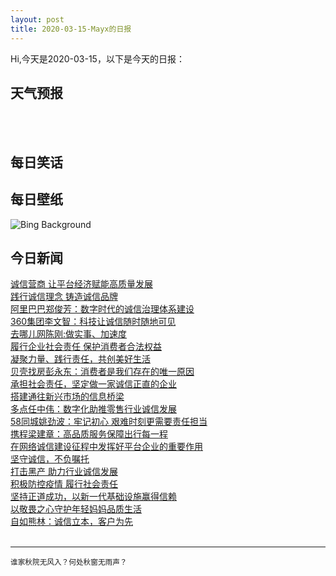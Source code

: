 ```yaml
---
layout: post
title: 2020-03-15-Mayx的日报
---
```


Hi,今天是2020-03-15，以下是今天的日报：<br><small>
</small><!--more-->
## 天气预报
<br><br>
## 每日笑话

## 每日壁纸
![Bing Background](https://cn.bing.com/th?id=OHR.Cirkelbroen_EN-US9451869319_1920x1080.jpg&rf=LaDigue_1920x1080.jpg&pid=hp "The Circle Bridge in Copenhagen, Denmark (© Lingxiao Xie/Getty Images)")
## 今日新闻

[诚信营商 让平台经济赋能高质量发展](http://it.people.com.cn/n1/2020/0315/c1009-31632101.html)   
[践行诚信理念 铸造诚信品牌](http://it.people.com.cn/n1/2020/0313/c432039-31631092.html)   
[阿里巴巴郑俊芳：数字时代的诚信治理体系建设](http://it.people.com.cn/n1/2020/0313/c1009-31631091.html)   
[360集团李文智：科技让诚信随时随地可见](http://it.people.com.cn/n1/2020/0313/c1009-31631089.html)   
[去哪儿网陈刚:做实事、加速度](http://it.people.com.cn/n1/2020/0313/c432039-31631098.html)   
[履行企业社会责任 保护消费者合法权益](http://it.people.com.cn/n1/2020/0313/c1009-31631097.html)   
[凝聚力量、践行责任，共创美好生活](http://it.people.com.cn/n1/2020/0313/c432039-31631093.html)   
[贝壳找房彭永东：消费者是我们存在的唯一原因](http://it.people.com.cn/n1/2020/0313/c1009-31631099.html)   
[承担社会责任，坚定做一家诚信正直的企业](http://it.people.com.cn/n1/2020/0313/c1009-31631100.html)   
[搭建通往新兴市场的信息桥梁](http://it.people.com.cn/n1/2020/0313/c1009-31631102.html)   
[多点任中伟：数字化助推零售行业诚信发展](http://it.people.com.cn/n1/2020/0313/c432039-31631088.html)   
[58同城姚劲波：牢记初心 艰难时刻更需要责任担当](http://it.people.com.cn/n1/2020/0313/c1009-31631079.html)   
[携程梁建章：高品质服务保障出行每一程](http://it.people.com.cn/n1/2020/0313/c1009-31631111.html)   
[在网络诚信建设征程中发挥好平台企业的重要作用](http://it.people.com.cn/n1/2020/0313/c432039-31631113.html)   
[坚守诚信，不负嘱托](http://it.people.com.cn/n1/2020/0313/c432039-31631114.html)   
[打击黑产 助力行业诚信发展](http://it.people.com.cn/n1/2020/0313/c1009-31631115.html)   
[积极防控疫情 履行社会责任](http://it.people.com.cn/n1/2020/0313/c1009-31631118.html)   
[坚持正道成功，以新一代基础设施赢得信赖](http://it.people.com.cn/n1/2020/0313/c432039-31631119.html)   
[以敬畏之心守护年轻妈妈品质生活](http://it.people.com.cn/n1/2020/0313/c432039-31631107.html)   
[自如熊林：诚信立本，客户为先](http://it.people.com.cn/n1/2020/0313/c1009-31631109.html)   
<br />

***

<small>谁家秋院无风入？何处秋窗无雨声？</small>
